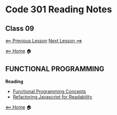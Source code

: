 # Code 301 Reading Notes

## Class 09

[<== Previous Lesson](class8.md) [Next Lesson ==>](class10.md)

[<== Home](README.md) 🏠

## FUNCTIONAL PROGRAMMING

**Reading**
+ [Functional Programming Concepts](https://medium.com/the-renaissance-developer/concepts-of-functional-programming-in-javascript-6bc84220d2aa)
+ [Refactoring Javascript for Readability](https://dev.to/healeycodes/refactoring-javascript-for-performance-and-readability-with-examples-1hec)


[<== Home](README.md) 🏠
